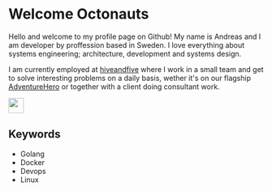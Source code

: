 # Welcome Octonauts

Hello and welcome to my profile page on Github!
My name is Andreas and I am developer by proffession based in Sweden. I love everything about systems engineering; architecture, development and systems design.

I am currently employed at [hiveandfive](https://github.com/hiveandfive) where I work in a small team and get to solve interesting problems on a daily basis, wether it's on our flagship [AdventureHero](https://adventurehero.se) or together with a client doing consultant work.

<img height=30 src="https://golang.org/favicon.ico"/>

## Keywords

- Golang 
- Docker
- Devops
- Linux
